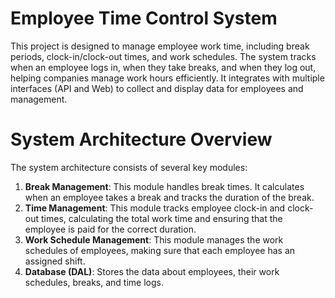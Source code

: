 # Employee Time Control System

This project is designed to manage employee work time, including break periods, clock-in/clock-out times, and work schedules. The system tracks when an employee logs in, when they take breaks, and when they log out, helping companies manage work hours efficiently. It integrates with multiple interfaces (API and Web) to collect and display data for employees and management.
 
 
 # System Architecture Overview

The system architecture consists of several key modules:
1. **Break Management**: This module handles break times. It calculates when an employee takes a break and tracks the duration of the break.
2. **Time Management**: This module tracks employee clock-in and clock-out times, calculating the total work time and ensuring that the employee is paid for the correct duration.
3. **Work Schedule Management**: This module manages the work schedules of employees, making sure that each employee has an assigned shift.
4. **Database (DAL)**: Stores the data about employees, their work schedules, breaks, and time logs.
